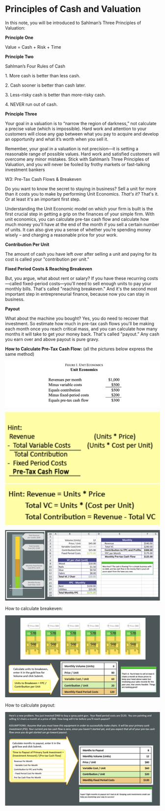 # Principles of Cash and Valuation

In this note, you will be introduced to Sahlman’s Three Principles of
Valuation:

**<span class="underline">Principle One</span>**

Value = Cash + Risk + Time

**<span class="underline">Principle Two</span>**

Sahlman’s Four Rules of Cash

1\. More cash is better than less cash.

2\. Cash sooner is better than cash later.

3\. Less-risky cash is better than more-risky cash.

4\. NEVER run out of cash.

**<span class="underline">Principle Three</span>**

Your goal in a valuation is to “narrow the region of darkness,” not
calculate a precise value (which is impossible). Hard work and attention
to your customers will close any gap between what you pay to acquire and
develop an opportunity and what it’s worth when you sell it.

Remember, your goal in a valuation is not precision—it is setting a
reasonable range of possible values. Hard work and satisfied customers
will overcome any minor mistakes. Stick with Sahlman’s Three Principles
of Valuation, and you will never be fooled by frothy markets or
fast-talking investment bankers

W3: Pre-Tax Cash Flows & Breakeven

Do you want to know the secret to staying in business? Sell a unit for
more than it costs you to make by performing Unit Economics. *That's
it?* That's it. Or at least it's an important first step. 

Understanding the Unit Economic model on which your firm is built is the
first crucial step in getting a grip on the finances of your simple
firm. With unit economics, you can calculate pre-tax cash flow and
calculate how much money you’ll have at the end of the month if you sell
a certain number of units. It can also give you a sense of whether
you’re spending money wisely – and charging a reasonable price for
your work.

**Contribution Per Unit**

The amount of cash you have left over after selling a unit and paying
for its cost is called your "contribution per unit."

**Fixed Period Costs & Reaching Breakeven**

But, you argue, what about rent or salary? If you have these recurring
costs—called fixed-period costs—you'll need to sell enough units to pay
your monthly bills. That's called "reaching breakeven." And it's the
second most important step in entrepreneurial finance, because now you
can stay in business.

**Payout**

What about the machine you bought? Yes, you do need to recover that
investment. So estimate how much in pre-tax cash flows you'll be making
each month once you reach critical mass, and you can calculate how many
months it will take to get your money back. That's called "payout.” Any
cash you earn over and above payout is pure gravy.

**How to Calculate Pre-Tax Cash Flow:** (all the pictures below express
the same method)

![](./media/image46.png)

![](./media/image47.png)![](./media/image48.png)

![](./media/image49.png)

How to calculate breakeven:

![](./media/image50.png)

How to calculate payout:

![](./media/image51.png)

